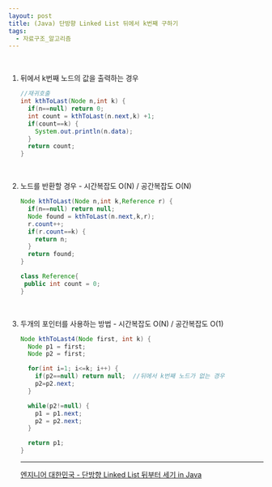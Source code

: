 ```yaml
---
layout: post
title: (Java) 단방향 Linked List 뒤에서 k번째 구하기
tags:
  - 자료구조_알고리즘
---
```


<br>

1. 뒤에서 k번째 노드의 값을 출력하는 경우

   ```java
   //재귀호출
   int kthToLast(Node n,int k) {
     if(n==null) return 0;	
     int count = kthToLast(n.next,k) +1;
     if(count==k) {
       System.out.println(n.data);
     }
     return count;
   }
   ```

   <br>

2. 노드를 반환할 경우 - 시간복잡도 O(N) / 공간복잡도 O(N)

   ```java
   Node kthToLast(Node n,int k,Reference r) {
     if(n==null) return null;
     Node found = kthToLast(n.next,k,r);
     r.count++;
     if(r.count==k) {
       return n;
     }
     return found;
   }
   ```

   ```java
   class Reference{
   	public int count = 0;
   }
   ```

   <br>

3. 두개의 포인터를 사용하는 방법 - 시간복잡도 O(N) / 공간복잡도 O(1)

   ```java
   Node kthToLast4(Node first, int k) {
     Node p1 = first;
     Node p2 = first;
   
     for(int i=1; i<=k; i++) {
       if(p2==null) return null;  //뒤에서 k번째 노드가 없는 경우
       p2=p2.next;
     }
   
     while(p2!=null) {
       p1 = p1.next;
       p2 = p2.next;
     }
   
     return p1;
   }
   ```

   ---

   [엔지니어 대한민국 -  단방향 Linked List 뒤부터 세기 in Java](https://www.youtube.com/watch?v=Vb24scNDAVg)

